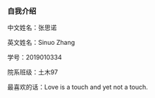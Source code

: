 ### 自我介绍

中文姓名：张思诺

英文姓名：Sinuo Zhang

学号：2019010334

院系班级：土木97

最喜欢的话：Love is a touch and yet not a touch.